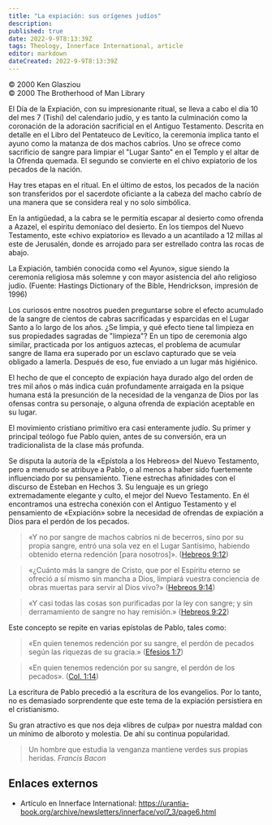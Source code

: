```yaml
---
title: "La expiación: sus orígenes judíos"
description: 
published: true
date: 2022-9-9T8:13:39Z
tags: Theology, Innerface International, article
editor: markdown
dateCreated: 2022-9-9T8:13:39Z
---
```


<p class="v-card v-sheet theme--light grey lighten-3 px-2">© 2000 Ken Glasziou<br>© 2000 The Brotherhood of Man Library</p>

El Día de la Expiación, con su impresionante ritual, se lleva a cabo el día 10 del mes 7 (Tishi) del calendario judío, y es tanto la culminación como la coronación de la adoración sacrificial en el Antiguo Testamento. Descrita en detalle en el Libro del Pentateuco de Levítico, la ceremonia implica tanto el ayuno como la matanza de dos machos cabríos. Uno se ofrece como sacrificio de sangre para limpiar el "Lugar Santo" en el Templo y el altar de la Ofrenda quemada. El segundo se convierte en el chivo expiatorio de los pecados de la nación.

Hay tres etapas en el ritual. En el último de estos, los pecados de la nación son transferidos por el sacerdote oficiante a la cabeza del macho cabrío de una manera que se considera real y no solo simbólica.

En la antigüedad, a la cabra se le permitía escapar al desierto como ofrenda a Azazel, el espíritu demoníaco del desierto. En los tiempos del Nuevo Testamento, este «chivo expiatorio» es llevado a un acantilado a 12 millas al este de Jerusalén, donde es arrojado para ser estrellado contra las rocas de abajo.

La Expiación, también conocida como «el Ayuno», sigue siendo la ceremonia religiosa más solemne y con mayor asistencia del año religioso judío. (Fuente: Hastings Dictionary of the Bible, Hendrickson, impresión de 1996)

Los curiosos entre nosotros pueden preguntarse sobre el efecto acumulado de la sangre de cientos de cabras sacrificadas y esparcidas en el Lugar Santo a lo largo de los años. ¿Se limpia, y qué efecto tiene tal limpieza en sus propiedades sagradas de "limpieza"? En un tipo de ceremonia algo similar, practicada por los antiguos aztecas, el problema de acumular sangre de llama era superado por un esclavo capturado que se veía obligado a lamerla. Después de eso, fue enviado a un lugar más higiénico.

El hecho de que el concepto de expiación haya durado algo del orden de tres mil años o más indica cuán profundamente arraigada en la psique humana está la presunción de la necesidad de la venganza de Dios por las ofensas contra su personaje, o alguna ofrenda de expiación aceptable en su lugar.

El movimiento cristiano primitivo era casi enteramente judío. Su primer y principal teólogo fue Pablo quien, antes de su conversión, era un tradicionalista de la clase más profunda.

Se disputa la autoría de la «Epístola a los Hebreos» del Nuevo Testamento, pero a menudo se atribuye a Pablo, o al menos a haber sido fuertemente influenciado por su pensamiento. Tiene estrechas afinidades con el discurso de Esteban en Hechos 3. Su lenguaje es un griego extremadamente elegante y culto, el mejor del Nuevo Testamento. En él encontramos una estrecha conexión con el Antiguo Testamento y el pensamiento de «Expiación» sobre la necesidad de ofrendas de expiación a Dios para el perdón de los pecados.

> «Y no por sangre de machos cabríos ni de becerros, sino por su propia sangre, entró una sola vez en el Lugar Santísimo, habiendo obtenido eterna redención [para nosotros]». ([Hebreos 9:12](/es/Bible/Hebrews/9#v12))

> «¿Cuánto más la sangre de Cristo, que por el Espíritu eterno se ofreció a sí mismo sin mancha a Dios, limpiará vuestra conciencia de obras muertas para servir al Dios vivo?» ([Hebreos 9:14](/es/Bible/Hebrews/9#v14))

> «Y casi todas las cosas son purificadas por la ley con sangre; y sin derramamiento de sangre no hay remisión.» ([Hebreos 9:22](/es/Bible/Hebrews/9#v22))

Este concepto se repite en varias epístolas de Pablo, tales como:

> «En quien tenemos redención por su sangre, el perdón de pecados según las riquezas de su gracia.» ([Efesios 1:7](/es/Bible/Ephesians/1#v7))

> «En quien tenemos redención por su sangre, el perdón de los pecados». ([Col. 1:14](/es/Bible/Colossians/1#v14))

La escritura de Pablo precedió a la escritura de los evangelios. Por lo tanto, no es demasiado sorprendente que este tema de la expiación persistiera en el cristianismo.

Su gran atractivo es que nos deja «libres de culpa» por nuestra maldad con un mínimo de alboroto y molestia. De ahí su continua popularidad.

> Un hombre que estudia la venganza mantiene verdes sus propias heridas.
> _Francis Bacon_

## Enlaces externos

- Artículo en Innerface International: https://urantia-book.org/archive/newsletters/innerface/vol7_3/page6.html



